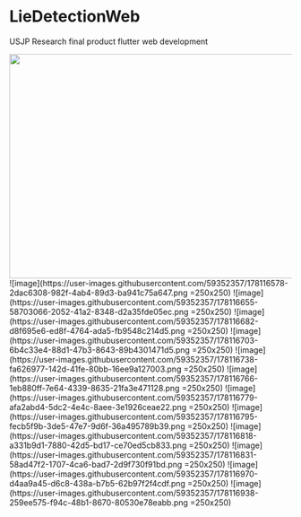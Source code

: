 # LieDetectionWeb
USJP Research final product flutter web development

<img src="https://user-images.githubusercontent.com/59352357/178116578-2dac6308-982f-4ab4-89d3-ba941c75a647.png" width="600" height="400">
![image](https://user-images.githubusercontent.com/59352357/178116578-2dac6308-982f-4ab4-89d3-ba941c75a647.png =250x250)
![image](https://user-images.githubusercontent.com/59352357/178116655-58703066-2052-41a2-8348-d2a35fde05ec.png =250x250)
![image](https://user-images.githubusercontent.com/59352357/178116682-d8f695e6-ed8f-4764-ada5-fb9548c214d5.png =250x250)
![image](https://user-images.githubusercontent.com/59352357/178116703-6b4c33e4-88d1-47b3-8643-89b4301471d5.png =250x250)
![image](https://user-images.githubusercontent.com/59352357/178116738-fa626977-142d-41fe-80bb-16ee9a127003.png =250x250)
![image](https://user-images.githubusercontent.com/59352357/178116766-1eb880ff-7e64-4339-8635-21fa3e471128.png =250x250)
![image](https://user-images.githubusercontent.com/59352357/178116779-afa2abd4-5dc2-4e4c-8aee-3e1926ceae22.png =250x250)
![image](https://user-images.githubusercontent.com/59352357/178116795-fecb5f9b-3de5-47e7-9d6f-36a495789b39.png =250x250)
![image](https://user-images.githubusercontent.com/59352357/178116818-a331b9d1-7880-42d5-bd17-ce70ed5cb833.png =250x250)
![image](https://user-images.githubusercontent.com/59352357/178116831-58ad47f2-1707-4ca6-bad7-2d9f730f91bd.png =250x250)
![image](https://user-images.githubusercontent.com/59352357/178116970-d4aa9a45-d6c8-438a-b7b5-62b97f2f4cdf.png =250x250)
![image](https://user-images.githubusercontent.com/59352357/178116938-259ee575-f94c-48b1-8670-80530e78eabb.png =250x250)

